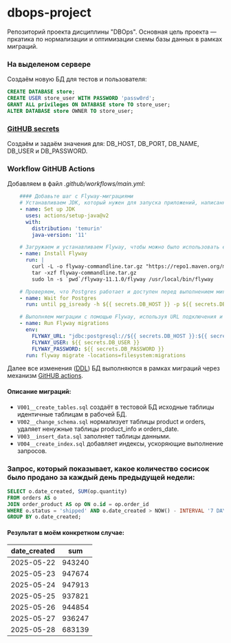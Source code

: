 # dbops-project
Репозиторий проекта дисциплины "DBOps". Основная цель проекта — пркатика по нормализации и оптимизации схемы базы данных в рамках миграций.
### На выделеном сервере
Создаём новую БД для тестов и пользователя:
```sql 
CREATE DATABASE store;
CREATE USER store_user WITH PASSWORD 'passw0rd';
GRANT ALL privileges ON DATABASE store TO store_user;
ALTER DATABASE store OWNER TO store_user;
```
### [GitHUB secrets](https://docs.github.com/ru/actions/security-for-github-actions/security-guides/using-secrets-in-github-actions)
Создаём и задаём значения для: DB_HOST, DB_PORT, DB_NAME, DB_USER и DB_PASSWORD.

### Workflow GitHUB Actions
Добавляем в файл _.github/workflows/main.yml_:
```yaml
    #### Добавьте шаг с Flyway-миграциями
    # Устанавливаем JDK, который нужен для запуска приложений, написанных на Java (Flyway)
    - name: Set up JDK
      uses: actions/setup-java@v2
      with:
        distribution: 'temurin'
        java-version: '11'

    # Загружаем и устанавливаем Flyway, чтобы можно было использовать его для управления миграциями
    - name: Install Flyway
      run: |
        curl -L -o flyway-commandline.tar.gz "https://repo1.maven.org/maven2/org/flywaydb/flyway-commandline/11.1.0/flyway-commandline-11.1.0-linux-x64.tar.gz"
        tar -xzf flyway-commandline.tar.gz
        sudo ln -s `pwd`/flyway-11.1.0/flyway /usr/local/bin/flyway

    # Проверяем, что Postgres работает и доступен перед выполнением миграций, чтобы избежать ошибок подключения
    - name: Wait for Postgres
      run: until pg_isready -h ${{ secrets.DB_HOST }} -p ${{ secrets.DB_PORT }}; do sleep 1; done

    # Выполняем миграции с помощью Flyway, используя URL подключения и учётные данные для базы данных
    - name: Run Flyway migrations
      env:
        FLYWAY_URL: "jdbc:postgresql://${{ secrets.DB_HOST }}:${{ secrets.DB_PORT }}/${{ secrets.DB_NAME }}"
        FLYWAY_USER: ${{ secrets.DB_USER }}
        FLYWAY_PASSWORD: ${{ secrets.DB_PASSWORD }}
      run: flyway migrate -locations=filesystem:migrations
```
Далее все изменения ([DDL](https://ru.wikipedia.org/wiki/Data_Definition_Language)) БД выполняются в рамках миграций через механизм [GitHUB actions](https://docs.github.com/en/actions/about-github-actions/understanding-github-actions).

#### Описание миграций:
   * `V001__create_tables.sql` создаёт в тестовой БД исходные таблицы идентичные таблицам в рабочей БД.
   * `V002__change_schema.sql` нормализует таблицы product и orders, удаляет ненужные таблицы product_info и orders_date.
   * `V003__insert_data.sql` заполняет таблицы данными.
   * `V004__create_index.sql` добавляет индексы, ускоряющие выполнение запросов.

### Запрос, который показывает, какое количество сосисок было продано за каждый день предыдущей недели: 
```sql
SELECT o.date_created, SUM(op.quantity)
FROM orders AS o
JOIN order_product AS op ON o.id = op.order_id
WHERE o.status = 'shipped' AND o.date_created > NOW() - INTERVAL '7 DAY'
GROUP BY o.date_created;
```

#### Результат в моём конкретном случае:

|date_created|sum|
|------------|---|
|2025-05-22|943240|
|2025-05-23|947674|
|2025-05-24|947913|
|2025-05-25|937821|
|2025-05-26|944854|
|2025-05-27|936247|
|2025-05-28|683139|
